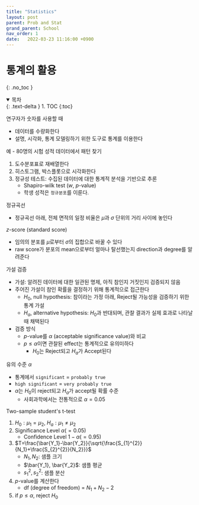 ```yaml
---
title: "Statistics"
layout: post
parent: Prob and Stat
grand_parent: School
nav_order: 1
date:   2022-03-23 11:16:00 +0900
---
```

# 통계의 활용
{: .no_toc }

<details open markdown="block">
  <summary>
    목차
  </summary>
  {: .text-delta }
1. TOC
{:toc}
</details>

연구자가 숫자를 사용할 때
- 데이터를 수량화한다
- 설명, 시각화, 통계 모델링하기 위한 도구로 통계를 이용한다

예 - 80명의 시험 성적 데이터에서 패턴 찾기
1. 도수분포표로 재배열한다
2. 히스토그램, 박스플롯으로 시각화한다
3. 정규성 테스트: 수집된 데이터에 대한 통계적 분석을 기반으로 추론
    - Shapiro-wilk test ($w$, $p$-value)
    - 학생 성적은 `정규분포`를 이룬다.

정규곡선
- 정규곡선 아래, 전체 면적의 일정 비율은 $\mu$과 $\sigma$ 단위의 거리 사이에 놓인다

$z$-score (standard score)
- 임의의 분포를 $\mu$로부터 $\sigma$의 집합으로 바꿀 수 있다
- raw score가 분포의 mean으로부터 얼마나 탈선했는지 direction과 degree를 알려준다

가설 검증
- 가설: 알려진 데이터에 대한 일관된 명제, 아직 참인지 거짓인지 검증되지 않음
- 주어진 가설이 참인 확률을 결정하기 위해 통계적으로 접근한다
  - $H_{0}$, null hypothesis: 참이라는 가정 아래, Reject될 가능성을 검증하기 위한 통계 가설
  - $H_{a}$, alternative hypothesis: $H_{0}$과 반대되며, 관찰 결과가 실제 효과로 나타날 때 채택된다
- 검증 방식
  - $p$-value를 $\alpha$ (acceptable significance value)와 비교
  - $p\le\alpha$이면 관찰된 effect는 통계적으로 유의미하다
    - $H_{0}$는 Reject되고 $H_{a}$가 Accept된다

유의 수준 $\alpha$
- 통계에서 `significant` = `probably true`
- `high significant` = `very probably true`
- $\alpha$는 $H_{0}$이 reject되고 $H_{a}$가 accept될 확률 수준
  - 사회과학에서는 전통적으로 $\alpha=0.05$

Two-sample student's t-test
1. $H_{0}: \mu_1 = \mu_2$, $H_{a}: \mu_1 \neq \mu_2$
2. Significance Level $\alpha (=0.05)$
    - Confidence Level $1-\alpha (=0.95)$
3. $T=\frac{\bar{Y_1}-\bar{Y_2}}{\sqrt{\frac{S_{1}^{2}}{N_1}+\frac{S_{2}^{2}}{N_2}}}$
    - $N_1, N_2$: 샘플 크기
    - $\bar{Y_1}, \bar{Y_2}$: 샘플 평균
    - $s_{1}^{2}, s_{2}^{2}$: 샘플 분산
4. $p$-value를 계산한다
    - df (degree of freedom) = $N_1+N_2-2$
5. if $p\le\alpha$, reject $H_{0}$